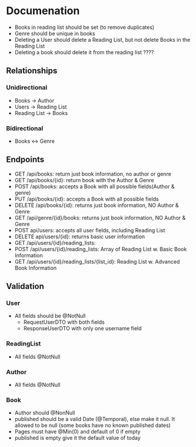 # Documenation
- Books in reading list should be set (to remove duplicates)
- Genre should be unique in books 
- Deleting a User should delete a Reading List, but not delete Books in the Reading List
- Deleting a book should delete it from the reading list ????

## Relationships
### Unidirectional
- Books -> Author
- Users -> Reading List
- Reading List -> Books 

### Bidirectional
- Books <-> Genre

## Endpoints
- GET /api/books: return just book information, no author or genre
- GET /api/books/{id}: return book with the Author & Genre
- POST /api/books: accepts a Book with all possible fields(Author & genre)
- PUT /api/books/{id}: accepts a Book with all possible fields
- DELETE /api/books/{id}: returns just book information, NO Author & Genre
- GET /api/genre/{id}/books: returns just book information, NO Author & Genre
- POST api/users: accepts all user fields, including Reading List
- DELETE api/users/{id}: returns basic user information
- GET /api/users/{id}/reading_lists: 
- POST /api/users/{id}/reading_lists: Array of Reading List w. Basic Book Information
- GET /api/users/{id}/reading_lists/{list_id}: Reading List w. Advanced Book Information

## Validation
### User
- All fields should be @NotNull
    - RequestUserDTO with both fields
    - ResponseUserDTO with only one username field
### ReadingList
- All fields @NotNull
### Author
- All fields @NotNull
### Book
- Author should @NonNull
- published should be a valid Date (@Temporal), else make it null. It allowed to be null (some books have no known published dates)
- Pages must have @Min(0) and default of 0 if empty
-  published is empty give it the default value of today